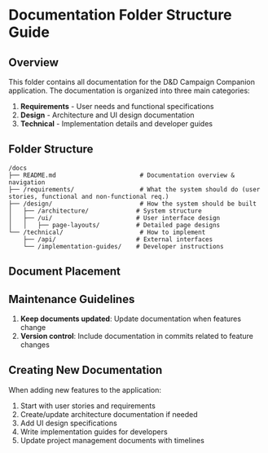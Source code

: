 # Documentation Folder Structure Guide

## Overview

This folder contains all documentation for the D&D Campaign Companion application. The documentation is organized into three main categories:

1. **Requirements** - User needs and functional specifications
2. **Design** - Architecture and UI design documentation
3. **Technical** - Implementation details and developer guides

## Folder Structure

```
/docs
├── README.md                       # Documentation overview & navigation
├── /requirements/                  # What the system should do (user stories, functional and non-functional req.)
├── /design/                        # How the system should be built
│   ├── /architecture/             # System structure
│   ├── /ui/                       # User interface design
│   │   ├── page-layouts/          # Detailed page designs
└── /technical/                     # How to implement
    ├── /api/                      # External interfaces
    └── /implementation-guides/    # Developer instructions
```

## Document Placement

## Maintenance Guidelines

1. **Keep documents updated**: Update documentation when features change
2. **Version control**: Include documentation in commits related to feature changes

## Creating New Documentation

When adding new features to the application:

1. Start with user stories and requirements
2. Create/update architecture documentation if needed
3. Add UI design specifications
4. Write implementation guides for developers
5. Update project management documents with timelines